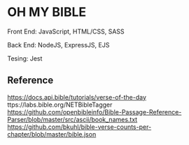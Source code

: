 # OH MY BIBLE

Front End: JavaScript, HTML/CSS, SASS

Back End: NodeJS, ExpressJS, EJS

Tesing: Jest

## Reference
https://docs.api.bible/tutorials/verse-of-the-day
ttps://labs.bible.org/NETBibleTagger
https://github.com/openbibleinfo/Bible-Passage-Reference-Parser/blob/master/src/ascii/book_names.txt
https://github.com/bkuhl/bible-verse-counts-per-chapter/blob/master/bible.json